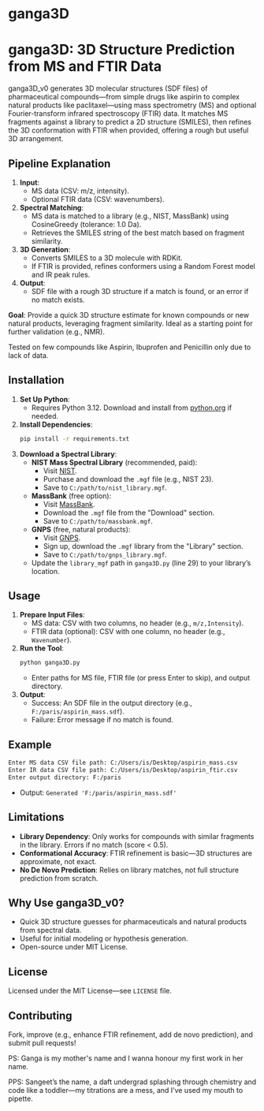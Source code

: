 # ganga3D

# ganga3D: 3D Structure Prediction from MS and FTIR Data

ganga3D_v0 generates 3D molecular structures (SDF files) of pharmaceutical compounds—from simple drugs like aspirin to complex natural products like paclitaxel—using mass spectrometry (MS) and optional Fourier-transform infrared spectroscopy (FTIR) data. It matches MS fragments against a library to predict a 2D structure (SMILES), then refines the 3D conformation with FTIR when provided, offering a rough but useful 3D arrangement.


## Pipeline Explanation
1. **Input**:  
   - MS data (CSV: m/z, intensity).  
   - Optional FTIR data (CSV: wavenumbers).  
2. **Spectral Matching**:  
   - MS data is matched to a library (e.g., NIST, MassBank) using CosineGreedy (tolerance: 1.0 Da).  
   - Retrieves the SMILES string of the best match based on fragment similarity.  
3. **3D Generation**:  
   - Converts SMILES to a 3D molecule with RDKit.  
   - If FTIR is provided, refines conformers using a Random Forest model and IR peak rules.  
4. **Output**:  
   - SDF file with a rough 3D structure if a match is found, or an error if no match exists.

**Goal**: Provide a quick 3D structure estimate for known compounds or new natural products, leveraging fragment similarity. Ideal as a starting point for further validation (e.g., NMR).

Tested on few compounds like Aspirin, Ibuprofen and Penicillin only due to lack of data. 

## Installation
1. **Set Up Python**:  
   - Requires Python 3.12. Download and install from [python.org](https://www.python.org/downloads/release/python-3120/) if needed.  
2. **Install Dependencies**:  
   ```bash
   pip install -r requirements.txt
   ```
3. **Download a Spectral Library**:  
   - **NIST Mass Spectral Library** (recommended, paid):  
     - Visit [NIST](https://www.nist.gov/srd/nist-standard-reference-database-1a).  
     - Purchase and download the `.mgf` file (e.g., NIST 23).  
     - Save to `C:/path/to/nist_library.mgf`.  
   - **MassBank** (free option):  
     - Visit [MassBank](https://massbank.eu/MassBank/).  
     - Download the `.mgf` file from the "Download" section.  
     - Save to `C:/path/to/massbank.mgf`.  
   - **GNPS** (free, natural products):  
     - Visit [GNPS](https://gnps.ucsd.edu/).  
     - Sign up, download the `.mgf` library from the "Library" section.  
     - Save to `C:/path/to/gnps_library.mgf`.  
   - Update the `library_mgf` path in `ganga3D.py` (line 29) to your library’s location.

## Usage
1. **Prepare Input Files**:  
   - MS data: CSV with two columns, no header (e.g., `m/z,Intensity`).  
   - FTIR data (optional): CSV with one column, no header (e.g., `Wavenumber`).  
2. **Run the Tool**:  
   ```bash
   python ganga3D.py
   ```
   - Enter paths for MS file, FTIR file (or press Enter to skip), and output directory.  
3. **Output**:  
   - Success: An SDF file in the output directory (e.g., `F:/paris/aspirin_mass.sdf`).  
   - Failure: Error message if no match is found.

## Example
```bash
Enter MS data CSV file path: C:/Users/is/Desktop/aspirin_mass.csv
Enter IR data CSV file path: C:/Users/is/Desktop/aspirin_ftir.csv
Enter output directory: F:/paris
```
- Output: `Generated 'F:/paris/aspirin_mass.sdf'`

## Limitations
- **Library Dependency**: Only works for compounds with similar fragments in the library. Errors if no match (score < 0.5).  
- **Conformational Accuracy**: FTIR refinement is basic—3D structures are approximate, not exact.  
- **No De Novo Prediction**: Relies on library matches, not full structure prediction from scratch.

## Why Use ganga3D_v0?
- Quick 3D structure guesses for pharmaceuticals and natural products from spectral data.  
- Useful for initial modeling or hypothesis generation.  
- Open-source under MIT License.

## License
Licensed under the MIT License—see `LICENSE` file.

## Contributing
Fork, improve (e.g., enhance FTIR refinement, add de novo prediction), and submit pull requests!

PS: Ganga is my mother's name and I wanna honour my first work in her name.

PPS: Sangeet’s the name, a daft undergrad splashing through chemistry and code like a toddler—my titrations are a mess, and I’ve used my mouth to pipette. 
